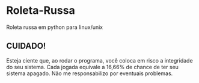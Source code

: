 # Roleta-Russa
Roleta russa em python para linux/unix


## CUIDADO!
Esteja ciente que, ao rodar o programa, você coloca em risco a integridade do seu sistema. 
Cada jogada equivale a 16,66% de chance de ter seu sistema apagado.
Não me responsabilizo por eventuais problemas.
